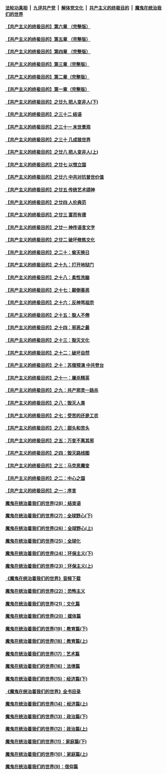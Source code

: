 ####  [法轮功真相](../../../../basic/blob/master/README.md?t=09240313) &nbsp;|&nbsp; [九评共产党](../../../../9ping.md/blob/master/README.md?t=09240313) &nbsp;|&nbsp; [解体党文化](../../../../jtdwh.md/blob/master/README.md?t=09240313)  &nbsp;|&nbsp; [共产主义的终极目的](../../../../gczydzjmd.md/blob/master/README.md?t=09240313) &nbsp;|&nbsp; [魔鬼在统治我们的世界](../../../../mgztzwmdsj.md/blob/master/README.md?t=09240313) 

#### [【共产主义的终极目的】第六章 （完整版）](../pages/nsc422/n11428913.md?t=09240313) 

#### [【共产主义的终极目的】第五章 （完整版）](../pages/nsc422/n11428912.md?t=09240313) 

#### [【共产主义的终极目的】第四章 （完整版）](../pages/nsc422/n11428907.md?t=09240313) 

#### [【共产主义的终极目的】第三章（完整版）](../pages/nsc422/n11428848.md?t=09240313) 

#### [【共产主义的终极目的】第二章（完整版）](../pages/nsc422/n11428831.md?t=09240313) 

#### [【共产主义的终极目的】第一章（完整版）](../pages/nsc422/n11417651.md?t=09240313) 

#### [【共产主义的终极目的】之廿九 把人变非人(下)](../pages/nsc422/n11344140.md?t=09240313) 

#### [【共产主义的终极目的】之三十二 结语](../pages/nsc422/n11360535.md?t=09240313) 

#### [【共产主义的终极目的】之三十一 末世景观](../pages/nsc422/n11351129.md?t=09240313) 

#### [【共产主义的终极目的】之三十 几成狼世界](../pages/nsc422/n11348280.md?t=09240313) 

#### [【共产主义的终极目的】之廿八 把人变非人(上)](../pages/nsc422/n11340492.md?t=09240313) 

#### [【共产主义的终极目的】之廿七 以恨立国](../pages/nsc422/n11336944.md?t=09240313) 

#### [【共产主义的终极目的】之廿六 中共对抗普世价值](../pages/nsc422/n11324785.md?t=09240313) 

#### [【共产主义的终极目的】之廿五 传统艺术颂神](../pages/nsc422/n11296396.md?t=09240313) 

#### [【共产主义的终极目的】之廿四 人伦典范](../pages/nsc422/n11296397.md?t=09240313) 

#### [【共产主义的终极目的】之廿三 富而有德](../pages/nsc422/n11283598.md?t=09240313) 

#### [【共产主义的终极目的】之廿一 神传语言文字](../pages/nsc422/n11263265.md?t=09240313) 

#### [【共产主义的终极目的】之廿二 破坏修炼文化](../pages/nsc422/n11245728.md?t=09240313) 

#### [【共产主义的终极目的】之二十：偷天换日](../pages/nsc422/n11238846.md?t=09240313) 

#### [【共产主义的终极目的】之十九：打开地狱门](../pages/nsc422/n11206376.md?t=09240313) 

#### [【共产主义的终极目的】之十八：柔性洗脑](../pages/nsc422/n11199994.md?t=09240313) 

#### [【共产主义的终极目的】之十七：颠倒善恶](../pages/nsc422/n11179782.md?t=09240313) 

#### [【共产主义的终极目的】之十六：反神骂祖宗](../pages/nsc422/n11166798.md?t=09240313) 

#### [【共产主义的终极目的】之十五：毁人不倦](../pages/nsc422/n11166792.md?t=09240313) 

#### [【共产主义的终极目的】之十四：邪恶之最](../pages/nsc422/n11150249.md?t=09240313) 

#### [【共产主义的终极目的】之十三：毁灭文化](../pages/nsc422/n11135227.md?t=09240313) 

#### [【共产主义的终极目的】之十二：破坏自然](../pages/nsc422/n11135214.md?t=09240313) 

#### [【共产主义的终极目的】之十：苏俄预演 中共登台](../pages/nsc422/n11118424.md?t=09240313) 

#### [【共产主义的终极目的】之十一：屠杀精英](../pages/nsc422/n11118442.md?t=09240313) 

#### [【共产主义的终极目的】之九：共产邪灵一路杀](../pages/nsc422/n11114139.md?t=09240313) 

#### [【共产主义的终极目的】之八：毁灭人类](../pages/nsc422/n11108503.md?t=09240313) 

#### [【共产主义的终极目的】之七：受苦的还是工农](../pages/nsc422/n11101809.md?t=09240313) 

#### [【共产主义的终极目的】之六：甜头和苦头](../pages/nsc422/n11096971.md?t=09240313) 

#### [【共产主义的终极目的】之五：万变不离其邪](../pages/nsc422/n11091285.md?t=09240313) 

#### [【共产主义的终极目的】之四：毁灭路线图](../pages/nsc422/n11086284.md?t=09240313) 

#### [【共产主义的终极目的】之三：马克思魔变](../pages/nsc422/n11061941.md?t=09240313) 

#### [【共产主义的终极目的】之二：中心之国](../pages/nsc422/n11047728.md?t=09240313) 

#### [【共产主义的终极目的】之一：序言](../pages/nsc422/n11086077.md?t=09240313) 

#### [魔鬼在统治着我们的世界(28)：结束语](../pages/nsc422/n10936246.md?t=09240313) 

#### [魔鬼在统治着我们的世界(27)：全球野心(下)](../pages/nsc422/n10928319.md?t=09240313) 

#### [魔鬼在统治着我们的世界(26)：全球野心(上)](../pages/nsc422/n10900318.md?t=09240313) 

#### [魔鬼在统治着我们的世界(25)：全球化](../pages/nsc422/n10788205.md?t=09240313) 

#### [魔鬼在统治着我们的世界(24)：环保主义(下)](../pages/nsc422/n10695307.md?t=09240313) 

#### [魔鬼在统治着我们的世界(23)：环保主义(上)](../pages/nsc422/n10688613.md?t=09240313) 

#### [《魔鬼在统治着我们的世界》音频下载](../pages/nsc422/n10635553.md?t=09240313) 

#### [魔鬼在统治着我们的世界(22)：恐怖主义](../pages/nsc422/n10614727.md?t=09240313) 

#### [魔鬼在统治着我们的世界(21)：文化篇](../pages/nsc422/n10597706.md?t=09240313) 

#### [魔鬼在统治着我们的世界(20)：媒体篇](../pages/nsc422/n10586579.md?t=09240313) 

#### [魔鬼在统治着我们的世界(19)：教育篇(下)](../pages/nsc422/n10564808.md?t=09240313) 

#### [魔鬼在统治着我们的世界(18)：教育篇(上)](../pages/nsc422/n10526970.md?t=09240313) 

#### [魔鬼在统治着我们的世界(17)：艺术篇](../pages/nsc422/n10499093.md?t=09240313) 

#### [魔鬼在统治着我们的世界(16)：法律篇](../pages/nsc422/n10485969.md?t=09240313) 

#### [魔鬼在统治着我们的世界(15)：经济篇(下)](../pages/nsc422/n10469975.md?t=09240313) 

#### [《魔鬼在统治着我们的世界》全书目录](../pages/nsc422/n10464261.md?t=09240313) 

#### [魔鬼在统治着我们的世界(14)：经济篇(上)](../pages/nsc422/n10457370.md?t=09240313) 

#### [魔鬼在统治着我们的世界(13)：政治篇(下)](../pages/nsc422/n10448270.md?t=09240313) 

#### [魔鬼在统治着我们的世界(12)：政治篇(上)](../pages/nsc422/n10444576.md?t=09240313) 

#### [魔鬼在统治着我们的世界(11)：家庭篇(下)](../pages/nsc422/n10440961.md?t=09240313) 

#### [魔鬼在统治着我们的世界(10)：家庭篇(上)](../pages/nsc422/n10435448.md?t=09240313) 

#### [魔鬼在统治着我们的世界(9)：信仰篇](../pages/nsc422/n10432159.md?t=09240313) 

